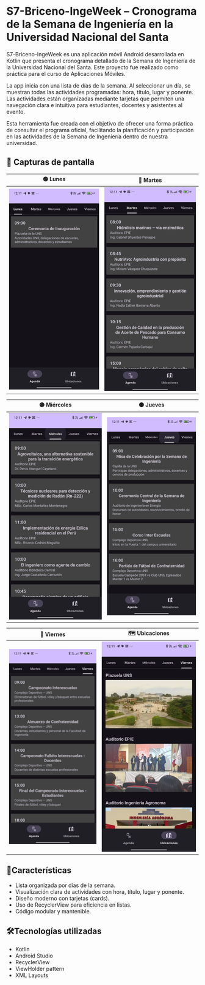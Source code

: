 # S7-Briceno-IngeWeek – Cronograma de la Semana de Ingeniería en la Universidad Nacional del Santa

S7-Briceno-IngeWeek es una aplicación móvil Android desarrollada en Kotlin que presenta el cronograma detallado de la Semana de Ingeniería de la Universidad Nacional del Santa. Este proyecto fue realizado como práctica para el curso de Aplicaciones Móviles.

La app inicia con una lista de días de la semana. Al seleccionar un día, se muestran todas las actividades programadas: hora, título, lugar y ponente. Las actividades están organizadas mediante tarjetas que permiten una navegación clara e intuitiva para estudiantes, docentes y asistentes al evento.

Esta herramienta fue creada con el objetivo de ofrecer una forma práctica de consultar el programa oficial, facilitando la planificación y participación en las actividades de la Semana de Ingeniería dentro de nuestra universidad.

## 📸 Capturas de pantalla

| 🟢 **Lunes** | 🔵 **Martes** |
|-------------|--------------|
| ![Lunes](PantallazosApp/Lunes.jpg) | ![Martes](PantallazosApp/Martes.jpg) |

| 🟣 **Miércoles** | 🟠 **Jueves** |
|-------------|--------------|
| ![Miércoles](PantallazosApp/Miercoles.jpg) | ![Jueves](PantallazosApp/Jueves.jpg) |

| 🔴 **Viernes** | 🗺️ **Ubicaciones** |
|-------------|--------------|
| ![Viernes](PantallazosApp/Viernes.jpg) | ![Ubicaciones](PantallazosApp/Ubicaciones.jpg) |

## 📱Características

- Lista organizada por días de la semana.
- Visualización clara de actividades con hora, título, lugar y ponente.
- Diseño moderno con tarjetas (cards).
- Uso de RecyclerView para eficiencia en listas.
- Código modular y mantenible.

## 🛠️Tecnologías utilizadas

- Kotlin
- Android Studio
- RecyclerView
- ViewHolder pattern
- XML Layouts

